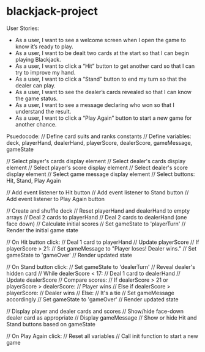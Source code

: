 # blackjack-project

User Stories:
- As a user, I want to see a welcome screen when I open the game to know it’s ready to play.
- As a user, I want to be dealt two cards at the start so that I can begin playing Blackjack.
- As a user, I want to click a “Hit” button to get another card so that I can try to improve my hand.
- As a user, I want to click a “Stand” button to end my turn so that the dealer can play.
- As a user, I want to see the dealer’s cards revealed so that I can know the game status.
- As a user, I want to see a message declaring who won so that I understand the result.
- As a user, I want to click a “Play Again” button to start a new game for another chance.

Psuedocode:
// Define card suits and ranks constants
// Define variables: deck, playerHand, dealerHand, playerScore, dealerScore, gameMessage, gameState

// Select player's cards display element
// Select dealer's cards display element
// Select player's score display element
// Select dealer's score display element
// Select game message display element
// Select buttons: Hit, Stand, Play Again

// Add event listener to Hit button
// Add event listener to Stand button
// Add event listener to Play Again button

// Create and shuffle deck
// Reset playerHand and dealerHand to empty arrays
// Deal 2 cards to playerHand
// Deal 2 cards to dealerHand (one face down)
// Calculate initial scores
// Set gameState to 'playerTurn'
// Render the initial game state

// On Hit button click:
//   Deal 1 card to playerHand
//   Update playerScore
//   If playerScore > 21:
//      Set gameMessage to "Player loses! Dealer wins."
//      Set gameState to 'gameOver'
//   Render updated state

// On Stand button click:
//   Set gameState to 'dealerTurn'
//   Reveal dealer's hidden card
//   While dealerScore < 17:
//      Deal 1 card to dealerHand
//      Update dealerScore
//   Compare scores:
//      If dealerScore > 21 or playerScore > dealerScore:
//          Player wins
//      Else if dealerScore > playerScore:
//          Dealer wins
//      Else:
//          It's a tie
//   Set gameMessage accordingly
//   Set gameState to 'gameOver'
//   Render updated state

// Display player and dealer cards and scores
// Show/hide face-down dealer card as appropriate
// Display gameMessage
// Show or hide Hit and Stand buttons based on gameState

// On Play Again click:
//   Reset all variables
//   Call init function to start a new game
